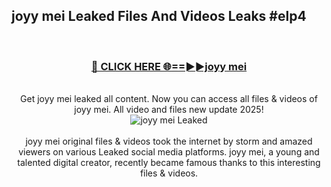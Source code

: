 ## joyy mei Leaked Files And Videos Leaks #elp4
<br>
<div align="center">
<h3><a href="https://watchclip.my.id/joyy mei" rel="nofollow">🔴 CLICK HERE 🌐==►►joyy mei</a></h3>
<br>
Get joyy mei leaked all content. Now you can access all files & videos of joyy mei. All video and files new update 2025!
<br>
<a href="https://watchclip.my.id/joyy mei" rel="nofollow" data-target="animated-image.originalLink"><img src="https://i.ibb.co.com/WyWwxjT/player-gif2.gif" alt="joyy mei Leaked" style="max-width: 100%; display: inline-block;" data-target="animated-image.originalImage"></a>
<br><br>
joyy mei original files & videos took the internet by storm and amazed viewers on various Leaked social media platforms. joyy mei, a young and talented digital creator, recently became famous thanks to this interesting files & videos.
</div>
<br>